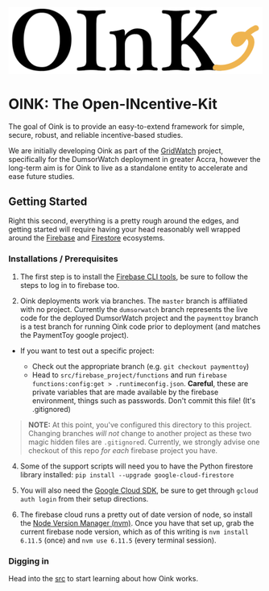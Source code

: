 ![Oink Logo Banner](media/banner.png)

# OINK: The Open-INcentive-Kit

The goal of Oink is to provide an easy-to-extend framework for simple, secure,
robust, and reliable incentive-based studies.

We are initially developing Oink as part of the [GridWatch](https://grid.watch)
project, specifically for the DumsorWatch deployment in greater Accra, however
the long-term aim is for Oink to live as a standalone entity to accelerate and
ease future studies.


## Getting Started

Right this second, everything is a pretty rough around the edges, and getting
started will require having your head reasonably well wrapped around the
[Firebase](https://firebase.google.com) and
[Firestore](https://firebase.google.com/docs/firestore/) ecosystems.

### Installations / Prerequisites

1. The first step is to install the [Firebase CLI tools](https://firebase.google.com/docs/cli/),
be sure to follow the steps to log in to firebase too.

2. Oink deployments work via branches. The `master` branch is affiliated with
no project. Currently the `dumsorwatch` branch represents the live code for the
deployed DumsorWatch project and the `paymenttoy` branch is a test branch for
running Oink code prior to deployment (and matches the PaymentToy google project).

  - If you want to test out a specific project:

      - Check out the appropriate branch (e.g. `git checkout paymenttoy`)
      - Head to `src/firebase_project/functions` and run
`firebase functions:config:get > .runtimeconfig.json`. **Careful**, these are
private variables that are made available by the firebase environment, things
such as passwords. Don't commit this file! (It's .gitignored)

> **NOTE:** At this point, you've configured this directory to this project.
> Changing branches _will not_ change to another project as these two magic
> hidden files are `.gitignore`d. Currently, we strongly advise one checkout
> of this repo _for each_ firebase project you have.

4. Some of the support scripts will need you to have the Python firestore
library installed: `pip install --upgrade google-cloud-firestore`

5. You will also need the [Google Cloud SDK](https://cloud.google.com/sdk/),
be sure to get through `gcloud auth login` from their setup directions.

6. The firebase cloud runs a pretty out of date version of node, so install
the [Node Version Manager (nvm)](https://github.com/creationix/nvm). Once you
have that set up, grab the current firebase node version, which as of this
writing is `nvm install 6.11.5` (once) and `nvm use 6.11.5` (every terminal
session).

### Digging in

Head into the [src](src/README.md) to start learning about how Oink works.
